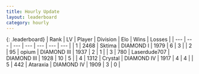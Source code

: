 ```yaml
---
title: Hourly Update
layout: leaderboard
category: hourly
---
```


{: .leaderboard}
| Rank | LV | Player | Division | Elo | Wins | Losses |
| --- | --- | --- | --- | --- | --- | --- |
| <span data-change="0">1</span> | 2468 | <span title="ID: 353063">Sktima</span> | DIAMOND I | <span data-change="-11">1979</span> | <span data-change="4">6</span> | <span data-change="3">3</span> |
| <span data-change="-">2</span> | 95 | <span title="ID: 750033">opium</span> | DIAMOND III | <span data-change="-">1937</span> | <span data-change="-">2</span> | <span data-change="-">1</span> |
| <span data-change="3">3</span> | 780 | <span title="ID: 372321">Laserdude707</span> | DIAMOND III | <span data-change="74">1928</span> | <span data-change="9">10</span> | <span data-change="2">5</span> |
| <span data-change="-1">4</span> | 1312 | <span title="ID: 163201">Crystal</span> | DIAMOND IV | <span data-change="26">1917</span> | <span data-change="4">4</span> | <span data-change="1">4</span> |
| <span data-change="-">5</span> | 442 | <span title="ID: 745153">Ataraxia</span> | DIAMOND IV | <span data-change="-">1909</span> | <span data-change="-">3</span> | <span data-change="-">0</span> |